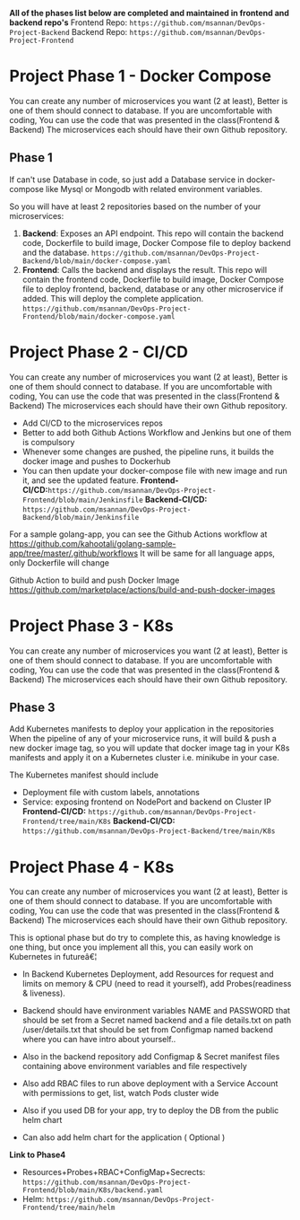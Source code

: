 **All of the phases list below are completed and maintained in frontend and backend repo's**
  Frontend Repo: `https://github.com/msannan/DevOps-Project-Backend`
  Backend Repo: `https://github.com/msannan/DevOps-Project-Frontend`

# Project Phase 1 - Docker Compose

You can create any number of microservices you want (2 at least), Better is one of them should connect to database. If you are uncomfortable with coding, You can use the code that was presented in the class(Frontend & Backend)
The microservices each should have their own Github repository.

## Phase 1

If can't use Database in code, so just add a Database service in docker-compose like Mysql or Mongodb with related environment variables.

So you will have at least 2 repositories based on the number of your microservices:

1. **Backend**: Exposes an API endpoint. This repo will contain the backend code, Dockerfile to build image, Docker Compose file to deploy backend and the database.
   `https://github.com/msannan/DevOps-Project-Backend/blob/main/docker-compose.yaml`
2. **Frontend**: Calls the backend and displays the result. This repo will contain the frontend code, Dockerfile to build image, Docker Compose file to deploy frontend, backend, database or any other microservice if added. This will deploy the complete application.
   `https://github.com/msannan/DevOps-Project-Frontend/blob/main/docker-compose.yaml`
 
# Project Phase 2 - CI/CD
You can create any number of microservices you want (2 at least), Better is one of them should connect to database. If you are uncomfortable with coding, You can use the code that was presented in the class(Frontend & Backend)
The microservices each should have their own Github repository.

- Add CI/CD to the microservices repos
- Better to add both Github Actions Workflow and Jenkins but one of them is compulsory
- Whenever some changes are pushed, the pipeline runs, it builds the docker image and pushes to Dockerhub
- You can then update your docker-compose file with new image and run it, and see the updated feature.
**Frontend-CI/CD:**`https://github.com/msannan/DevOps-Project-Frontend/blob/main/Jenkinsfile`
**Backend-CI/CD:** `https://github.com/msannan/DevOps-Project-Backend/blob/main/Jenkinsfile`

For a sample golang-app, you can see the Github Actions workflow at
https://github.com/kahootali/golang-sample-app/tree/master/.github/workflows
It will be same for all language apps, only Dockerfile will change

Github Action to build and push Docker Image
https://github.com/marketplace/actions/build-and-push-docker-images

# Project Phase 3 - K8s

You can create any number of microservices you want (2 at least), Better is one of them should connect to database. If you are uncomfortable with coding, You can use the code that was presented in the class(Frontend & Backend)
The microservices each should have their own Github repository.

## Phase 3

Add Kubernetes  manifests to deploy your application in the repositories
When the pipeline of any of your microservice runs, it will build & push a new docker image tag, so you will update that docker image tag in your K8s manifests and apply it on a Kubernetes cluster i.e. minikube in your case.

The Kubernetes manifest should include
- Deployment file with custom labels, annotations
- Service: exposing frontend on NodePort and backend on Cluster IP
**Frontend-CI/CD:** `https://github.com/msannan/DevOps-Project-Frontend/tree/main/K8s` 
**Backend-CI/CD:** `https://github.com/msannan/DevOps-Project-Backend/tree/main/K8s`

# Project Phase 4 - K8s
You can create any number of microservices you want (2 at least), Better is one of them should connect to database. If you are uncomfortable with coding, You can use the code that was presented in the class(Frontend & Backend)
The microservices each should have their own Github repository.

This is optional phase but do try to complete this, as having knowledge is one thing, but once you implement all this, you can easily work on Kubernetes in futureâ€¦

- In Backend Kubernetes Deployment, add Resources for request and limits on memory & CPU (need to read it yourself), add Probes(readiness & liveness).

- Backend should have environment variables NAME and PASSWORD that should be set from a Secret named backend and a file details.txt on path /user/details.txt  that should be set from Configmap named backend where you can have intro about yourself..

- Also in the backend repository add Configmap & Secret manifest files containing above environment variables and file respectively 

- Also add RBAC files to run above deployment with a Service Account with permissions to get, list, watch Pods cluster wide 
- Also if you used DB for your app, try to deploy the DB from the public helm chart
- Can also add helm chart for the application (  Optional ) 

**Link to Phase4**
- Resources+Probes+RBAC+ConfigMap+Secrects: `https://github.com/msannan/DevOps-Project-Frontend/blob/main/K8s/backend.yaml`
- Helm: `https://github.com/msannan/DevOps-Project-Frontend/tree/main/helm`
